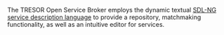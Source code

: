 ---
---
The TRESOR Open Service Broker employs the dynamic textual [SDL-NG service description language](https://github.com/TU-Berlin-SNET/sdl-ng) to provide a repository, matchmaking functionality, as well as an intuitive editor for services.